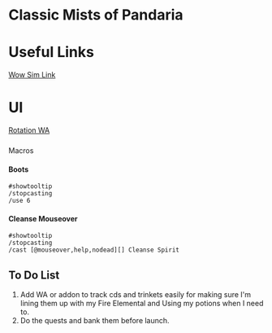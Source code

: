 # Classic Mists of Pandaria 

# Useful Links
[Wow Sim Link]()

# UI
[Rotation WA](https://wago.io/GeME6WpXC)

###
Macros

#### Boots

```
#showtooltip
/stopcasting
/use 6
```

#### Cleanse Mouseover
```
#showtooltip
/stopcasting
/cast [@mouseover,help,nodead][] Cleanse Spirit
```

## To Do List
1. Add WA or addon to track cds and trinkets easily for making sure I'm lining them up with my Fire Elemental and Using my potions when I need to. 
2. Do the quests and bank them before launch.
